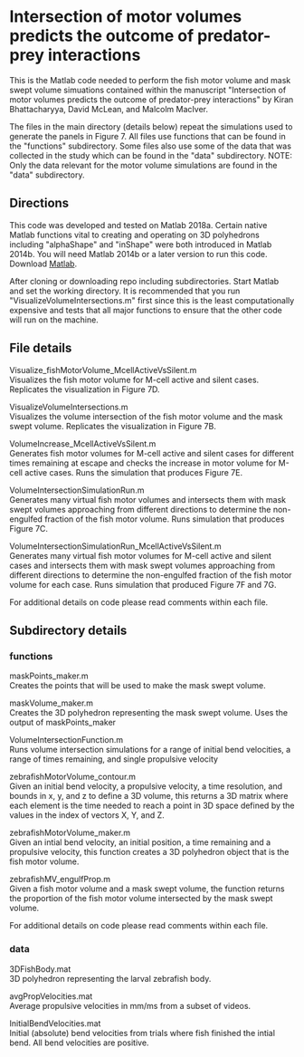# Intersection of motor volumes predicts the outcome of predator-prey interactions

This is the Matlab code needed to perform the fish motor volume and mask swept volume simuations contained within the manuscript "Intersection of motor volumes predicts the outcome of predator-prey interactions" by Kiran Bhattacharyya, David McLean, and Malcolm MacIver. 

The files in the main directory (details below) repeat the simulations used to generate the panels in Figure 7. All files use functions that can be found in the "functions" subdirectory. Some files also use some of the data that was collected in the study which can be found in the "data" subdirectory. NOTE: Only the data relevant for the motor volume simulations are found in the "data" subdirectory. 

## Directions

This code was developed and tested on Matlab 2018a. Certain native Matlab functions vital to creating and operating on 3D polyhedrons including "alphaShape" and "inShape" were both introduced in Matlab 2014b. You will need Matlab 2014b or a later version to run this code. Download [Matlab](https://www.mathworks.com/products/matlab.html).

After cloning or downloading repo including subdirectories. Start Matlab and set the working directory. It is recommended that you run "VisualizeVolumeIntersections.m" first since this is the least computationally expensive and tests that all major functions to ensure that the other code will run on the machine. 

## File details 

Visualize_fishMotorVolume_McellActiveVsSilent.m<br/>
Visualizes the fish motor volume for M-cell active and silent cases. Replicates the visualization in Figure 7D.

VisualizeVolumeIntersections.m<br/>
Visualizes the volume intersection of the fish motor volume and the mask swept volume. Replicates the visualization in Figure 7B.

VolumeIncrease_McellActiveVsSilent.m<br/>
Generates fish motor volumes for M-cell active and silent cases for different times remaining at escape and checks the increase in motor volume for M-cell active cases. Runs the simulation that produces Figure 7E.

VolumeIntersectionSimulationRun.m<br/>
Generates many virtual fish motor volumes and intersects them with mask swept volumes approaching from different directions to determine the non-engulfed fraction of the fish motor volume. Runs simulation that produces Figure 7C.

VolumeIntersectionSimulationRun_McellActiveVsSilent.m<br/>
Generates many virtual fish motor volumes for M-cell active and silent cases and intersects them with mask swept volumes approaching from different directions to determine the non-engulfed fraction of the fish motor volume for each case. Runs simulation that produced Figure 7F and 7G.

For additional details on code please read comments within each file. 

## Subdirectory details 

### functions

maskPoints_maker.m<br/>
Creates the points that will be used to make the mask swept volume. 

maskVolume_maker.m<br/>
Creates the 3D polyhedron representing the mask swept volume. Uses the output of maskPoints_maker

VolumeIntersectionFunction.m<br/>
Runs volume intersection simulations for a range of initial bend velocities, a range of times remaining, and single propulsive velocity

zebrafishMotorVolume_contour.m<br/>
Given an initial bend velocity, a propulsive velocity, a time resolution, and bounds in x, y, and z to define a 3D volume, this returns a 3D matrix where each element is the time needed to reach a point in 3D space defined by the values in the index of vectors X, Y, and Z.

zebrafishMotorVolume_maker.m<br/>
Given an intial bend velocity, an initial position, a time remaining and a propulsive velocity, this function creates a 3D polyhedron object that is the fish motor volume. 

zebrafishMV_engulfProp.m<br/>
Given a fish motor volume and a mask swept volume, the function returns the proportion of the fish motor volume intersected by the mask swept volume.

For additional details on code please read comments within each file. 

### data

3DFishBody.mat<br/>
3D polyhedron representing the larval zebrafish body.

avgPropVelocities.mat<br/>
Average propulsive velocities in mm/ms from a subset of videos.

InitialBendVelocities.mat<br/>
Initial (absolute) bend velocities from trials where fish finished the intial bend. All bend velocities are positive. 
 


